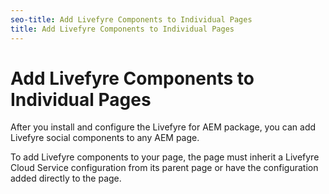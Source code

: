 ```yaml
---
seo-title: Add Livefyre Components to Individual Pages
title: Add Livefyre Components to Individual Pages
---
```


# Add Livefyre Components to Individual Pages

After you install and configure the Livefyre for AEM package, you can add Livefyre social components to any AEM page.

To add Livefyre components to your page, the page must inherit a Livefyre Cloud Service configuration from its parent page or have the configuration added directly to the page.

